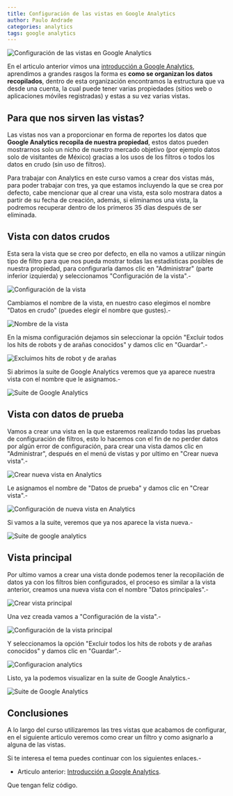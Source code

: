 ```yaml
---
title: Configuración de las vistas en Google Analytics
author: Paulo Andrade
categories: analytics
tags: google analytics
---
```


![Configuración de las vistas en Google Analytics](/img/analytics.jpg)

En el articulo anterior vimos una [introducción a Google Analytics](/articulos/introduccion-a-google-analytics.html), aprendimos a grandes rasgos la forma es **como se organizan los datos recopilados**, dentro de esta organización encontramos la estructura que va desde una cuenta, la cual puede tener varias propiedades (sitios web o aplicaciones móviles registradas) y estas a su vez varias vistas.

## Para que nos sirven las vistas?

Las vistas nos van a proporcionar en forma de reportes los datos que **Google Analytics recopila de nuestra propiedad**, estos datos pueden mostrarnos solo un nicho de nuestro mercado objetivo (por ejemplo datos solo de visitantes de México) gracias a los usos de los filtros o todos los datos en crudo (sin uso de filtros).

<ins class="adsbygoogle"
     style="display:block; text-align:center;"
     data-ad-layout="in-article"
     data-ad-format="fluid"
     data-ad-client="ca-pub-0593566584451788"
     data-ad-slot="1426664336"></ins>
<script>
     (adsbygoogle = window.adsbygoogle || []).push({});
</script>

Para trabajar con Analytics en este curso vamos a crear dos vistas más, para poder trabajar con tres, ya que estamos incluyendo la que se crea por defecto, cabe mencionar que al crear una vista, esta solo mostrara datos a partir de su fecha de creación, además, si eliminamos una vista, la podremos recuperar dentro de los primeros 35 días después de ser eliminada.

## Vista con datos crudos

Esta sera la vista que se creo por defecto, en ella no vamos a utilizar ningún tipo de filtro para que nos pueda mostrar todas las estadísticas posibles de nuestra propiedad, para configurarla damos clic en "Administrar" (parte inferior izquierda) y seleccionamos "Configuración de la vista".-

![Configuración de la vista](/img/analytics7.jpg)

Cambiamos el nombre de la vista, en nuestro caso elegimos el nombre "Datos en crudo" (puedes elegir el nombre que gustes).-

![Nombre de la vista](/img/analytics8.jpg)

En la misma configuración dejamos sin seleccionar la opción "Excluir todos los hits de robots y de arañas conocidos" y damos clic en "Guardar".-

![Excluimos hits de robot y de arañas](/img/analytics9.jpg)

Si abrimos la suite de Google Analytics veremos que ya aparece nuestra vista con el nombre que le asignamos.-

![Suite de Google Analytics](/img/analytics10.jpg)

## Vista con datos de prueba

Vamos a crear una vista en la que estaremos realizando todas las pruebas de configuración de filtros, esto lo hacemos con el fin de no perder datos por algún error de configuración, para crear una vista damos clic en "Administrar", después en el menú de vistas y por ultimo en "Crear nueva vista".-

![Crear nueva vista en Analytics](/img/analytics11.jpg)

Le asignamos el nombre de "Datos de prueba" y damos clic en "Crear vista".-

![Configuración de nueva vista en Analytics](/img/analytics12.jpg)

Si vamos a la suite, veremos que ya nos aparece la vista nueva.-

![Suite de google analytics](/img/analytics13.jpg)

## Vista principal

Por ultimo vamos a crear una vista donde podemos tener la recopilación de datos ya con los filtros bien configurados, el proceso es similar a la vista anterior, creamos una nueva vista con el nombre "Datos principales".-

![Crear vista principal](/img/analytics14.jpg)

Una vez creada vamos a "Configuración de la vista".-

![Configuración de la vista principal](/img/analytics15.jpg)

Y seleccionamos la opción "Excluir todos los hits de robots y de arañas conocidos" y damos clic en "Guardar".-

![Configuracion analytics](/img/analytics16.jpg)

Listo, ya la podemos visualizar en la suite de Google Analytics.-

![Suite de Google Analytics](/img/analytics17.jpg)

## Conclusiones

A lo largo del curso utilizaremos las tres vistas que acabamos de configurar, en el siguiente articulo veremos como crear un filtro y como asignarlo a alguna de las vistas.

Si te interesa el tema puedes continuar con los siguientes enlaces.-

* Articulo anterior: [Introducción a Google Analytics](/articulos/introduccion-a-google-analytics.html).

Que tengan feliz código.